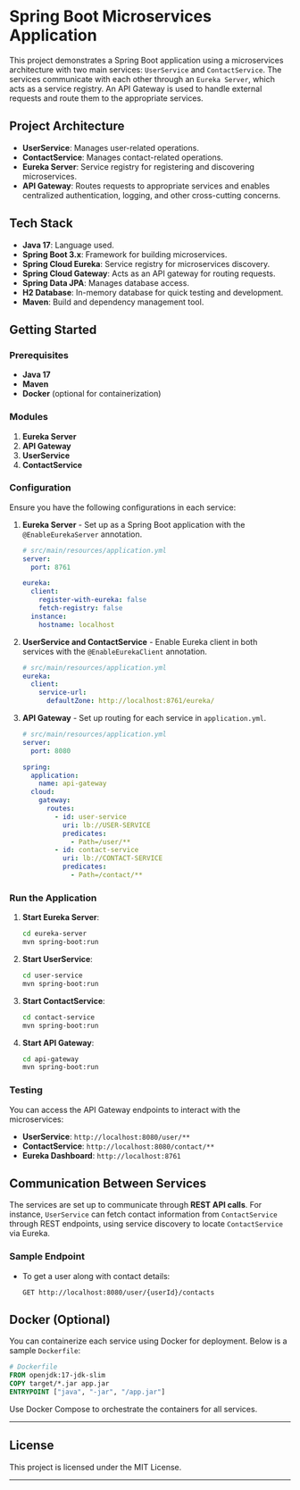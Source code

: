 # Spring Boot Microservices Application

This project demonstrates a Spring Boot application using a microservices architecture with two main services: `UserService` and `ContactService`. The services communicate with each other through an `Eureka Server`, which acts as a service registry. An API Gateway is used to handle external requests and route them to the appropriate services.

## Project Architecture

- **UserService**: Manages user-related operations.
- **ContactService**: Manages contact-related operations.
- **Eureka Server**: Service registry for registering and discovering microservices.
- **API Gateway**: Routes requests to appropriate services and enables centralized authentication, logging, and other cross-cutting concerns.

## Tech Stack

- **Java 17**: Language used.
- **Spring Boot 3.x**: Framework for building microservices.
- **Spring Cloud Eureka**: Service registry for microservices discovery.
- **Spring Cloud Gateway**: Acts as an API gateway for routing requests.
- **Spring Data JPA**: Manages database access.
- **H2 Database**: In-memory database for quick testing and development.
- **Maven**: Build and dependency management tool.

## Getting Started

### Prerequisites

- **Java 17**
- **Maven**
- **Docker** (optional for containerization)

### Modules

1. **Eureka Server**
2. **API Gateway**
3. **UserService**
4. **ContactService**

### Configuration

Ensure you have the following configurations in each service:

1. **Eureka Server** - Set up as a Spring Boot application with the `@EnableEurekaServer` annotation.
   
   ```yaml
   # src/main/resources/application.yml
   server:
     port: 8761

   eureka:
     client:
       register-with-eureka: false
       fetch-registry: false
     instance:
       hostname: localhost
   ```

2. **UserService and ContactService** - Enable Eureka client in both services with the `@EnableEurekaClient` annotation.

   ```yaml
   # src/main/resources/application.yml
   eureka:
     client:
       service-url:
         defaultZone: http://localhost:8761/eureka/
   ```

3. **API Gateway** - Set up routing for each service in `application.yml`.

   ```yaml
   # src/main/resources/application.yml
   server:
     port: 8080

   spring:
     application:
       name: api-gateway
     cloud:
       gateway:
         routes:
           - id: user-service
             uri: lb://USER-SERVICE
             predicates:
               - Path=/user/**
           - id: contact-service
             uri: lb://CONTACT-SERVICE
             predicates:
               - Path=/contact/**
   ```

### Run the Application

1. **Start Eureka Server**:

   ```bash
   cd eureka-server
   mvn spring-boot:run
   ```

2. **Start UserService**:

   ```bash
   cd user-service
   mvn spring-boot:run
   ```

3. **Start ContactService**:

   ```bash
   cd contact-service
   mvn spring-boot:run
   ```

4. **Start API Gateway**:

   ```bash
   cd api-gateway
   mvn spring-boot:run
   ```

### Testing

You can access the API Gateway endpoints to interact with the microservices:

- **UserService**: `http://localhost:8080/user/**`
- **ContactService**: `http://localhost:8080/contact/**`
- **Eureka Dashboard**: `http://localhost:8761`

## Communication Between Services

The services are set up to communicate through **REST API calls**. For instance, `UserService` can fetch contact information from `ContactService` through REST endpoints, using service discovery to locate `ContactService` via Eureka.

### Sample Endpoint

- To get a user along with contact details:

   ```http
   GET http://localhost:8080/user/{userId}/contacts
   ```

## Docker (Optional)

You can containerize each service using Docker for deployment. Below is a sample `Dockerfile`:

```Dockerfile
# Dockerfile
FROM openjdk:17-jdk-slim
COPY target/*.jar app.jar
ENTRYPOINT ["java", "-jar", "/app.jar"]
```

Use Docker Compose to orchestrate the containers for all services.

---

## License

This project is licensed under the MIT License.

---


